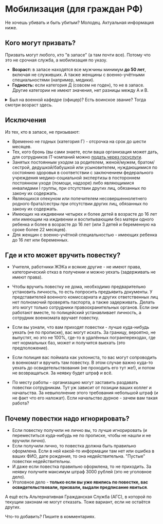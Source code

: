 # Мобилизация (для граждан РФ)

Не хочешь убивать и быть убитым? Молодец. Актуальная информация ниже.

## Кого могут призвать?

Призвать могут любого, кто "в запасе" (а там почти все). Потому что это не срочная служба, а мобилизация по указу.

- **Возраст:** в запасе находятся все мужчины минимум **до 50 лет**, включая не служивших. А также женщины с военно-учётными специальностями (например, медики).
- **Годность:** если категория Д (совсем не годен), то не в запасе. Другие категории не имеют значения, нет разницы между А и В.

<details>
  <summary>Был на военной кафедре (офицер)? Есть воинское звание? Тогда смотри возраст здесь.</summary>
  
  | Звание          | В запасе до... |
  | :-------------- | :------------- |
  | Рядовой / не служивший | 50 лет  |
  | Младшие офицеры        | 60 лет  |
  | Майоры, капитаны 3 ранга, подполковники, капитаны 2 ранга | 65 лет |
  | Выше | бессрочно |

</details>

## Исключения

Из тех, кто в запасе, не призывают:
- Временно не годных (категория Г) - отсрочка на срок до шести месяцев.
- Тех, кого бронь (вы сами знаете, если ваша организация может дать, для сотрудников IT-компаний можно [подать через госуслуги](https://www.gosuslugi.ru/600749/1/form).
- Занятых постоянным уходом за родителем, женой/мужем, братом/сестрой, дедушкой/бабушкой или усыновителем, нуждающимися по состоянию здоровья в соответствии с заключением федерального учреждения медико-социальной экспертизы в постороннем постоянном уходе (помощи, надзоре) либо являющимися инвалидами I группы, при отсутствии других лиц, обязанных по закону их содержать.
- Являющихся опекуном или попечителем несовершеннолетнего родного брата/сестры при отсутствии других лиц, обязанных по закону их содержать. 
- Имеющих на иждивении четырех и более детей в возрасте до 16 лет или имеющим на иждивении и воспитывающим без матери одного ребенка и более в возрасте до 16 лет (или 3 детей и беременную на сроке более 22 месяцев).
- Для женщин с военно-учётной специальностью - имеющих ребенка до 16 лет или беременных.

## Где и кто может вручить повестку?

- Учителя, работники ЖЭКа и всякие другие - не имеют права, категорический отказ в получении и можно уехать (задерживать не имеют права).

- Чтобы вручить повестку не дома, необходимо предварительно установить личность, то есть попросить предъявить документы. У представителей военного комиссариата и других ответственных лиц нет полномочий проверять паспорта, а также задерживать. Делать это могут только сотрудники правоохранительных органов. Если они работают вместе, то полицейский устанавливает личность, а сотрудник военкомата вручает повестку.

- Если вы узнали, что вам приходят повестки - лучше куда-нибудь уехать (не по прописке), вас могут искать. За границу, вероятно, не выпустят, но это не 100%, где-то в удалённых погранпереходах, где нет нормальных баз, может и получится выехать (это предположение).

- Если полиция вас поймала как уклониста, то вас могут сопроводить в военкомат и вручить там повестку. В этом случае важно куда-то уехать до освидетельствования (не проходить его тут же!), и потом не возвращаться. За неявку будет штраф и всё.

- По месту работы - организацию могут заставить раздавать повестки сотрудникам. Тут уж зависит от позиции ваших коллег и начальства. За невыполнение этого требования небольшой штраф (и не факт что его наложат). Если начальство дурное - зачем вам такая работа?

## Почему повестки надо игнорировать?

- Если повестку получили не лично вы, то лучше игнорировать (и переместиться куда-нибудь не по прописке, чтобы не нашли и не вручили лично).
- Если получили лично, то повестка должна быть правильно оформлена. Если в ней какой-то информации там нет или ошибка в ваших ФИО, дате рождения, то она недействительна. "Пустые" повестки недействительны.
- И даже если повестка правильно оформлена, то не приходить. За неявку получите максимум штраф 3000 рублей (это не уголовное дело).
- Уголовное дело - **только если вы уже явились по повестке, вас освидетельствовали, призвали, выдали предписание явиться**.  

А ещё есть Альтернативная Гражданская Служба (АГС), в которой по текущим законам не могут отказать. Тоже вариант, если не остаётся других.

Что-то добавить? Пишите в комментариях.

